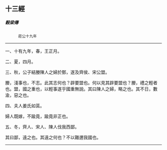 

## 十三經

##### 穀梁傳
　　　`莊公十九年`

* * *

一、十有九年，春，王正月。

二、夏，四月。

三、秋，公子結媵陳人之婦於鄄，遂及齊侯、宋公盟。

媵，淺事也，不志。此其志何也？辟要盟也。何以見其辟要盟也？媵，禮之輕者也。盟，國之重也，以輕事遂乎國重無說。其曰陳人之婦，略之也。其不日，數渝，惡之也。

四、夫人姜氏如莒。

婦人既嫁，不踰竟，踰竟非正也。

五、冬，齊人、宋人、陳人伐我西鄙。

其曰鄙，遠之也。其遠之何也？不以難邇我國也。

* * *

